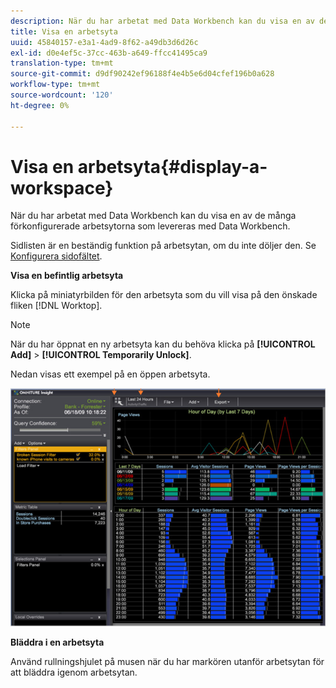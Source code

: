 ```yaml
---
description: När du har arbetat med Data Workbench kan du visa en av de många förkonfigurerade arbetsytorna som levereras med Data Workbench.
title: Visa en arbetsyta
uuid: 45840157-e3a1-4ad9-8f62-a49db3d6d26c
exl-id: d0e4ef5c-37cc-463b-a649-ffcc41495ca9
translation-type: tm+mt
source-git-commit: d9df90242ef96188f4e4b5e6d04cfef196b0a628
workflow-type: tm+mt
source-wordcount: '120'
ht-degree: 0%

---
```


# Visa en arbetsyta{#display-a-workspace}

När du har arbetat med Data Workbench kan du visa en av de många förkonfigurerade arbetsytorna som levereras med Data Workbench.

Sidlisten är en beständig funktion på arbetsytan, om du inte döljer den. Se [Konfigurera sidofältet](../../../home/c-get-started/c-config-sidebar.md#concept-41db771b302e43018e5a9daa40b397e6).

**Visa en befintlig arbetsyta**

Klicka på miniatyrbilden för den arbetsyta som du vill visa på den önskade fliken [!DNL Worktop].

>[!NOTE]
>
>När du har öppnat en ny arbetsyta kan du behöva klicka på **[!UICONTROL Add]** > **[!UICONTROL Temporarily Unlock]**.

Nedan visas ett exempel på en öppen arbetsyta.

![](assets/client-dis.png)

**Bläddra i en arbetsyta**

Använd rullningshjulet på musen när du har markören utanför arbetsytan för att bläddra igenom arbetsytan.
